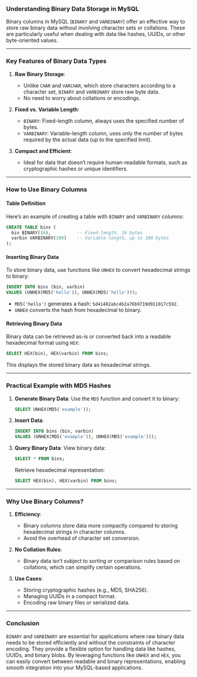 ### Understanding Binary Data Storage in MySQL

Binary columns in MySQL (`BINARY` and `VARBINARY`) offer an effective way to store raw binary data without involving character sets or collations. These are particularly useful when dealing with data like hashes, UUIDs, or other byte-oriented values.

---

### **Key Features of Binary Data Types**

1. **Raw Binary Storage**:
   - Unlike `CHAR` and `VARCHAR`, which store characters according to a character set, `BINARY` and `VARBINARY` store raw byte data.
   - No need to worry about collations or encodings.

2. **Fixed vs. Variable Length**:
   - `BINARY`: Fixed-length column, always uses the specified number of bytes.
   - `VARBINARY`: Variable-length column, uses only the number of bytes required by the actual data (up to the specified limit).

3. **Compact and Efficient**:
   - Ideal for data that doesn’t require human-readable formats, such as cryptographic hashes or unique identifiers.

---

### **How to Use Binary Columns**

#### **Table Definition**
Here’s an example of creating a table with `BINARY` and `VARBINARY` columns:

```sql
CREATE TABLE bins (
  bin BINARY(16),          -- Fixed-length, 16 bytes
  varbin VARBINARY(100)    -- Variable-length, up to 100 bytes
);
```

#### **Inserting Binary Data**
To store binary data, use functions like `UNHEX` to convert hexadecimal strings to binary:

```sql
INSERT INTO bins (bin, varbin) 
VALUES (UNHEX(MD5('hello')), UNHEX(MD5('hello')));
```

- `MD5('hello')` generates a hash: `5d41402abc4b2a76b9719d911017c592`.
- `UNHEX` converts the hash from hexadecimal to binary.

#### **Retrieving Binary Data**
Binary data can be retrieved as-is or converted back into a readable hexadecimal format using `HEX`:

```sql
SELECT HEX(bin), HEX(varbin) FROM bins;
```

This displays the stored binary data as hexadecimal strings.

---

### **Practical Example with MD5 Hashes**

1. **Generate Binary Data**:
   Use the `MD5` function and convert it to binary:
   ```sql
   SELECT UNHEX(MD5('example'));
   ```

2. **Insert Data**:
   ```sql
   INSERT INTO bins (bin, varbin) 
   VALUES (UNHEX(MD5('example')), UNHEX(MD5('example')));
   ```

3. **Query Binary Data**:
   View binary data:
   ```sql
   SELECT * FROM bins;
   ```
   Retrieve hexadecimal representation:
   ```sql
   SELECT HEX(bin), HEX(varbin) FROM bins;
   ```

---

### **Why Use Binary Columns?**

1. **Efficiency**:
   - Binary columns store data more compactly compared to storing hexadecimal strings in character columns.
   - Avoid the overhead of character set conversion.

2. **No Collation Rules**:
   - Binary data isn’t subject to sorting or comparison rules based on collations, which can simplify certain operations.

3. **Use Cases**:
   - Storing cryptographic hashes (e.g., MD5, SHA256).
   - Managing UUIDs in a compact format.
   - Encoding raw binary files or serialized data.

---

### **Conclusion**
`BINARY` and `VARBINARY` are essential for applications where raw binary data needs to be stored efficiently and without the constraints of character encoding. They provide a flexible option for handling data like hashes, UUIDs, and binary blobs. By leveraging functions like `UNHEX` and `HEX`, you can easily convert between readable and binary representations, enabling smooth integration into your MySQL-based applications.